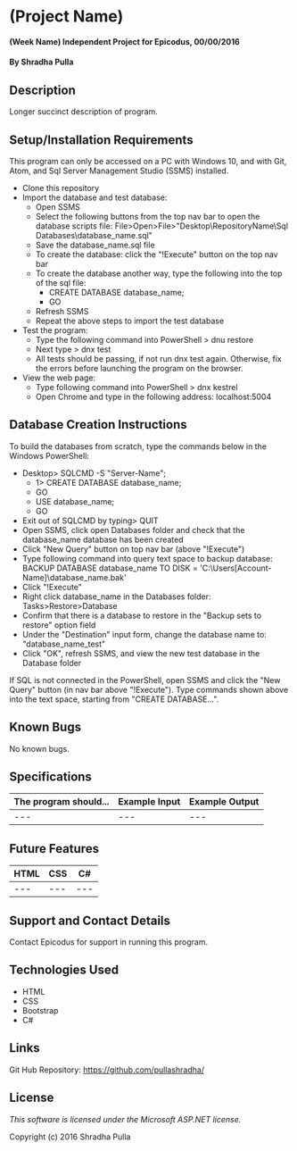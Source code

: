 # (Project Name)

#### (Week Name) Independent Project for Epicodus, 00/00/2016

#### By Shradha Pulla

## Description

Longer succinct description of program.

## Setup/Installation Requirements

This program can only be accessed on a PC with Windows 10, and with Git, Atom, and Sql Server Management Studio (SSMS) installed.

* Clone this repository
* Import the database and test database:
  * Open SSMS
  * Select the following buttons from the top nav bar to open the database scripts file: File>Open>File>"Desktop\RepositoryName\Sql Databases\database_name.sql"
  * Save the database_name.sql file
  * To create the database: click the "!Execute" button on the top nav bar
  * To create the database another way, type the following into the top of the sql file:
    * CREATE DATABASE database_name;
    * GO
  * Refresh SSMS
  * Repeat the above steps to import the test database
* Test the program:
  * Type the following command into PowerShell > dnu restore
  * Next type > dnx test
  * All tests should be passing, if not run dnx test again. Otherwise, fix the errors before launching the program on the browser.
* View the web page:
  * Type following command into PowerShell > dnx kestrel
  * Open Chrome and type in the following address: localhost:5004

## Database Creation Instructions

To build the databases from scratch, type the commands below in the Windows PowerShell:
  * Desktop> SQLCMD -S "Server-Name";
    * 1> CREATE DATABASE database_name;
    * GO
    * USE database_name;
    * GO
  * Exit out of SQLCMD by typing> QUIT
  * Open SSMS, click open Databases folder and check that the database_name database has been created
  * Click "New Query" button on top nav bar (above "!Execute")
  * Type following command into query text space to backup database: BACKUP DATABASE database_name TO DISK = 'C:\Users\[Account-Name]\database_name.bak'
  * Click "!Execute"
  * Right click database_name in the Databases folder: Tasks>Restore>Database
  * Confirm that there is a database to restore in the "Backup sets to restore" option field
  * Under the "Destination" input form, change the database name to: "database_name_test"
  * Click "OK", refresh SSMS, and view the new test database in the Database folder

If SQL is not connected in the PowerShell, open SSMS and click the "New Query" button (in nav bar above "!Execute"). Type commands shown above into the text space, starting from "CREATE DATABASE...".

## Known Bugs

No known bugs.

## Specifications

The program should... | Example Input | Example Output
----- | ----- | -----
--- | --- | ---

## Future Features

HTML | CSS | C#
----- | ----- | -----
--- | --- | ---

## Support and Contact Details

Contact Epicodus for support in running this program.

## Technologies Used

* HTML
* CSS
* Bootstrap
* C#

## Links

Git Hub Repository: https://github.com/pullashradha/

## License

*This software is licensed under the Microsoft ASP.NET license.*

Copyright (c) 2016 Shradha Pulla
